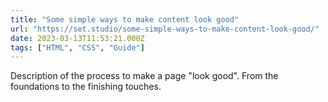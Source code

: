 ```yaml
---
title: "Some simple ways to make content look good"
url: "https://set.studio/some-simple-ways-to-make-content-look-good/"
date: 2023-03-13T11:53:21.000Z
tags: ["HTML", "CSS", "Guide"]
---
```


Description of the process to make a page "look good". From the foundations to the finishing touches.
